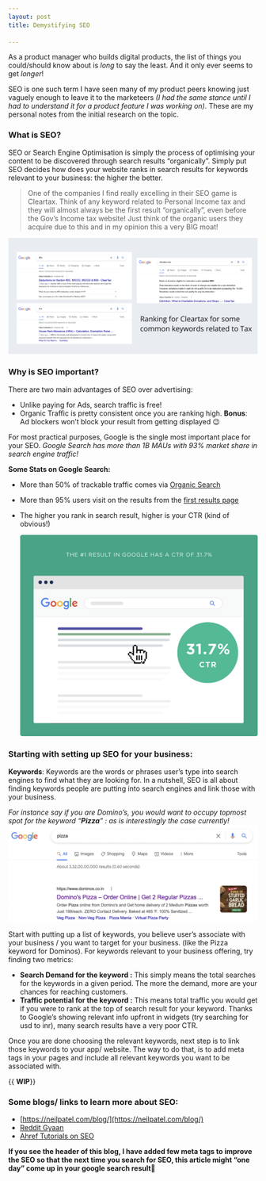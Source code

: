 ```yaml
---
layout: post
title: Demystifying SEO

---
```

As a product manager who builds digital products, the list of things you could/should know about is *long* to say the least. And it only ever seems to get *longer*!

SEO is one such term I have seen many of my product peers knowing just vaguely enough to leave it to the marketeers *(I had the same stance until I had to understand it for a product feature I was working on).* 
These are my personal notes from the initial research on the topic.

### What is SEO?

SEO or Search Engine Optimisation is simply the process of optimising your content to be discovered through search results “organically”.  Simply put SEO decides how does your website ranks in search results for keywords relevant to your business: the higher the better.

<blockquote>
<p> One of the companies I find really excelling in their SEO game is Cleartax. Think of any keyword related to Personal Income tax and they will almost always be the first result “organically”, even before the Gov’s Income tax website! Just think of the organic users they acquire due to this and in my opinion this a very BIG moat! </p>
</blockquote>

![SEO_Cleartax](/images/SEO_Cleartax.png)

### **Why is SEO important?**

There are two main advantages of SEO over advertising:

- Unlike paying for Ads, search traffic is free!
- Organic Traffic is pretty consistent once you are ranking high.
**Bonus**: Ad blockers won’t block your result from getting displayed 😉


For most practical purposes, Google is the single most important place for your SEO. 
*Google Search has more than 1B MAUs with 93% market share in search engine traffic!*

**Some Stats on Google Search:**

- More than 50% of trackable traffic comes via [Organic Search](https://videos.brightedge.com/research-report/BrightEdge_ChannelReport2019_FINAL.pdf)
- More than 95% users visit on the results from the [first results page](https://www.brafton.com/news/95-percent-of-web-traffic-goes-to-sites-on-page-1-of-google-serps-study/)
- The higher you rank in search result, higher is your CTR (kind of obvious!) 
 
    ![SEO_Google Search Trend ](/images/SEO_GoogleSearchTrend.png)

### Starting with setting up SEO for your business:

**Keywords**: Keywords are the words or phrases user’s type into search engines to find what they are looking for. In a nutshell, SEO is all about finding keywords people are putting into search engines and link those with your business.

*For instance say if you are Domino’s, you would want to occupy topmost spot for the keyword “**Pizza**” : as is interestingly the case currently!*
![SEO_Dominos](/images/SEO_Dominos.png)

Start with putting up a list of keywords, you believe user’s associate with your business / you want to target for your business. (like the Pizza keyword for Dominos). For keywords relevant to your business offering, try finding two metrics:

- **Search Demand for the keyword :** This simply means the total searches for the keywords in a given period. The more the demand, more are your chances for reaching customers.
- **Traffic potential for the keyword :** This means total traffic you would get if you were to rank at the top of search result for your keyword. Thanks to Google’s showing relevant info upfront in widgets (try searching for usd to inr), many search results have a very poor CTR.

Once you are done choosing the relevant keywords, next step is to link those keywords to your app/ website. The way to do that, is to add meta tags in your pages and include all relevant keywords you want to be associated with.

{{ **WIP**}}

### Some blogs/ links to learn more about SEO:

- [https://neilpatel.com/blog/](https://neilpatel.com/blog/)
- [Reddit Gyaan](https://www.reddit.com/r/SEO/comments/2y1r8z/rseo_sucks_lately_i_want_to_make_it_better_here/)
- [Ahref Tutorials on SEO](https://www.youtube.com/playlist?list=PLvJ_dXFSpd2vk6rQ4Rta5MhDIRmakFbp6)

**If you see the header of this blog, I have added few meta tags to improve the SEO so that the next time you search for SEO, this article might “one day” come up in your google search result🤞**
